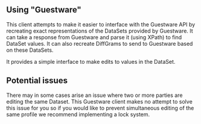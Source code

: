 ## Using "Guestware"

This client attempts to make it easier to interface with the Guestware API by recreating exact representations of the DataSets provided by Guestware. It can take a response from Guestware and parse it (using XPath) to find DataSet values. It can also recreate DiffGrams to send to Guestware based on these DataSets.

It provides a simple interface to make edits to values in the DataSet.

## Potential issues

There may in some cases arise an issue where two or more parties are editing the same Dataset. This Guestware client makes no attempt to solve this issue for you so if you would like to prevent simultaneous editing of the same profile we recommend implementing a lock system.